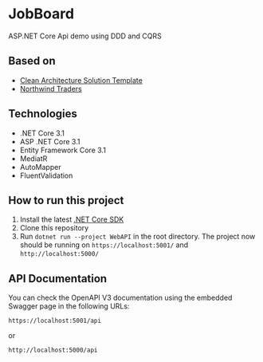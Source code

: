 # JobBoard
ASP.NET Core Api demo using DDD and CQRS

## Based on
* [Clean Architecture Solution Template](https://github.com/jasontaylordev/CleanArchitecture)
* [Northwind Traders](https://github.com/JasonGT/NorthwindTraders)

## Technologies
* .NET Core 3.1
* ASP .NET Core 3.1
* Entity Framework Core 3.1
* MediatR
* AutoMapper
* FluentValidation

## How to run this project
1. Install the latest [.NET Core SDK](https://dotnet.microsoft.com/download)
2. Clone this repository
3. Run ```dotnet run --project WebAPI``` in the root directory. The project now should be running on `https://localhost:5001/` and `http://localhost:5000/`

## API Documentation
You can check the OpenAPI V3 documentation using the embedded Swagger page in the following URLs:
```
https://localhost:5001/api
```
or
```
http://localhost:5000/api
```
